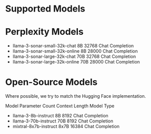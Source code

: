 # Supported Models

# Perplexity Models

- llama-3-sonar-small-32k-chat	8B	32768	Chat Completion
- llama-3-sonar-small-32k-online	8B	28000	Chat Completion
- llama-3-sonar-large-32k-chat	70B	32768	Chat Completion
- llama-3-sonar-large-32k-online	70B	28000	Chat Completion
# Open-Source Models

Where possible, we try to match the Hugging Face implementation.

Model	Parameter Count	Context Length	Model Type
- llama-3-8b-instruct	8B	8192	Chat Completion
- llama-3-70b-instruct	70B	8192	Chat Completion
- mixtral-8x7b-instruct	8x7B	16384	Chat Completion
